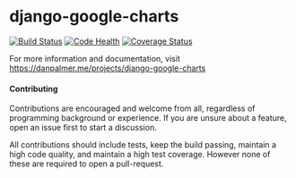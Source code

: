 django-google-charts
====================

[![Build Status](https://travis-ci.org/danpalmer/django-google-charts.svg?branch=master)](https://travis-ci.org/danpalmer/django-google-charts) [![Code Health](https://landscape.io/github/danpalmer/django-google-charts/master/landscape.svg)](https://landscape.io/github/danpalmer/django-google-charts/master) [![Coverage Status](https://coveralls.io/repos/danpalmer/django-google-charts/badge.svg)](https://coveralls.io/r/danpalmer/django-google-charts)

For more information and documentation, visit https://danpalmer.me/projects/django-google-charts

#### Contributing

Contributions are encouraged and welcome from all, regardless of programming background or experience. If you are unsure about a feature, open an issue first to start a discussion.

All contributions should include tests, keep the build passing, maintain a high code quality, and maintain a high test coverage. However none of these are required to open a pull-request.